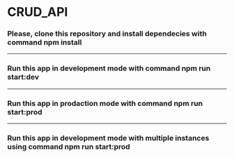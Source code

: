 # CRUD_API

### Please, clone this repository and install dependecies with command **npm install**

***

###  Run this app in development mode with command **npm run start:dev**

***

###  Run this app in prodaction mode with command **npm run start:prod**

***

###  Run this app in development mode with multiple instances using command **npm run start:prod**


